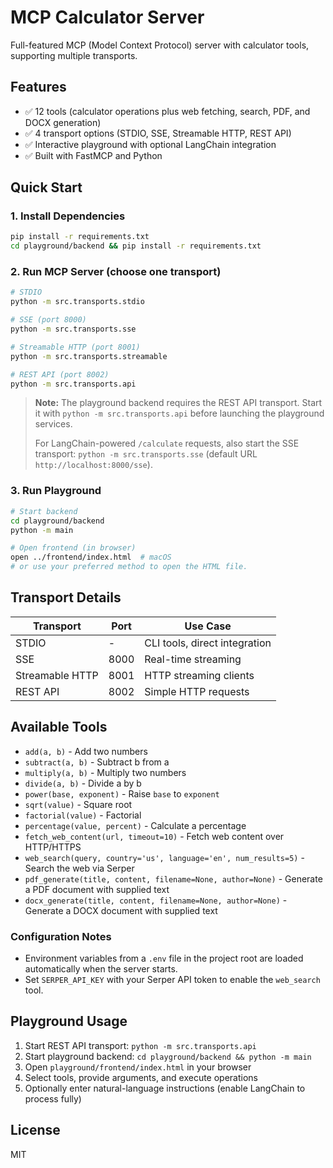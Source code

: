 # MCP Calculator Server

Full-featured MCP (Model Context Protocol) server with calculator tools, supporting multiple transports.

## Features

- ✅ 12 tools (calculator operations plus web fetching, search, PDF, and DOCX generation)
- ✅ 4 transport options (STDIO, SSE, Streamable HTTP, REST API)
- ✅ Interactive playground with optional LangChain integration
- ✅ Built with FastMCP and Python

## Quick Start

### 1. Install Dependencies

```bash
pip install -r requirements.txt
cd playground/backend && pip install -r requirements.txt
```

### 2. Run MCP Server (choose one transport)

```bash
# STDIO
python -m src.transports.stdio

# SSE (port 8000)
python -m src.transports.sse

# Streamable HTTP (port 8001)
python -m src.transports.streamable

# REST API (port 8002)
python -m src.transports.api
```

> **Note:** The playground backend requires the REST API transport. Start it with
> `python -m src.transports.api` before launching the playground services.
>
> For LangChain-powered `/calculate` requests, also start the SSE transport:
> `python -m src.transports.sse` (default URL `http://localhost:8000/sse`).

### 3. Run Playground

```bash
# Start backend
cd playground/backend
python -m main

# Open frontend (in browser)
open ../frontend/index.html  # macOS
# or use your preferred method to open the HTML file.
```

## Transport Details

| Transport        | Port | Use Case                    |
|------------------|------|-----------------------------|
| STDIO            | -    | CLI tools, direct integration |
| SSE              | 8000 | Real-time streaming         |
| Streamable HTTP  | 8001 | HTTP streaming clients      |
| REST API         | 8002 | Simple HTTP requests        |

## Available Tools

- `add(a, b)` - Add two numbers
- `subtract(a, b)` - Subtract b from a
- `multiply(a, b)` - Multiply two numbers
- `divide(a, b)` - Divide a by b
- `power(base, exponent)` - Raise `base` to `exponent`
- `sqrt(value)` - Square root
- `factorial(value)` - Factorial
- `percentage(value, percent)` - Calculate a percentage
- `fetch_web_content(url, timeout=10)` - Fetch web content over HTTP/HTTPS
- `web_search(query, country='us', language='en', num_results=5)` - Search the web via Serper
- `pdf_generate(title, content, filename=None, author=None)` - Generate a PDF document with supplied text
- `docx_generate(title, content, filename=None, author=None)` - Generate a DOCX document with supplied text

### Configuration Notes

- Environment variables from a `.env` file in the project root are loaded automatically when the server starts.
- Set `SERPER_API_KEY` with your Serper API token to enable the `web_search` tool.

## Playground Usage

1. Start REST API transport: `python -m src.transports.api`
2. Start playground backend: `cd playground/backend && python -m main`
3. Open `playground/frontend/index.html` in your browser
4. Select tools, provide arguments, and execute operations
5. Optionally enter natural-language instructions (enable LangChain to process fully)

## License

MIT

